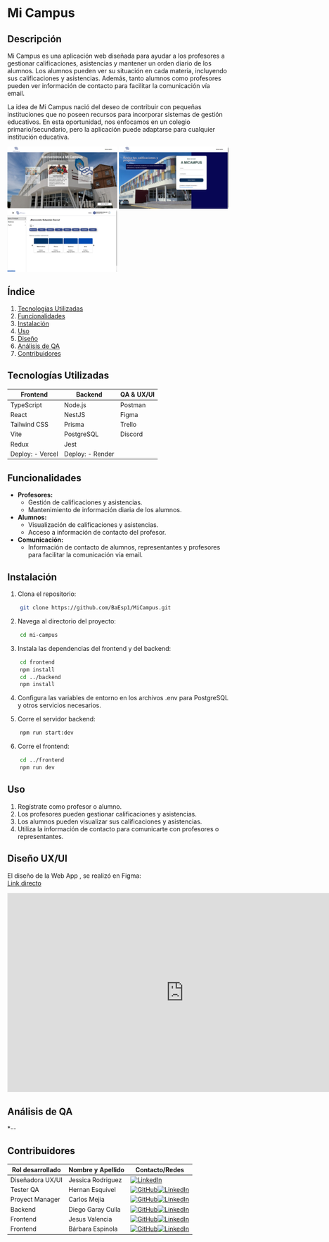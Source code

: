 # Mi Campus

## Descripción

Mi Campus es una aplicación web diseñada para ayudar a los profesores a gestionar calificaciones, asistencias y mantener un orden diario de los alumnos. Los alumnos pueden ver su situación en cada materia, incluyendo sus calificaciones y asistencias. Además, tanto alumnos como profesores pueden ver información de contacto para facilitar la comunicación vía email.

La idea de Mi Campus nació del deseo de contribuir con pequeñas instituciones que no poseen recursos para incorporar sistemas de gestión educativos. En esta oportunidad, nos enfocamos en un colegio primario/secundario, pero la aplicación puede adaptarse para cualquier institución educativa.<br/>

<div >
<img src="Frontend\src\Imagenes\screens\LP-screen.png" alt="intento" width="250"/>
<img src="Frontend\src\Imagenes\screens\Login-screen.png" alt="intento" width="250"/>
<img src="Frontend\src\Imagenes\screens\DashAlumno.png" alt="intento" width="250"/>
</div>

## Índice

1. [Tecnologías Utilizadas](#tecnologías-utilizadas)
2. [Funcionalidades](#funcionalidades)
3. [Instalación](#instalación)
4. [Uso](#uso)
5. [Diseño](#diseño)
6. [Análisis de QA](#análisis-de-qa)
7. [Contribuidores](#contribuidores)


## Tecnologías Utilizadas

| Frontend              | Backend              |  QA & UX/UI          |
|-----------------------|----------------------|----------------------|
| TypeScript            | Node.js              | Postman              |
| React                 | NestJS               | Figma                |
| Tailwind CSS          | Prisma               | Trello               |
| Vite                  | PostgreSQL           | Discord              |
| Redux                 | Jest     | |
| Deploy: - Vercel        | Deploy: - Render       | |


## Funcionalidades

- **Profesores:**
  - Gestión de calificaciones y asistencias.
  - Mantenimiento de información diaria de los alumnos.
- **Alumnos:**
  - Visualización de calificaciones y asistencias.
  - Acceso a información de contacto del profesor.
- **Comunicación:**
  - Información de contacto de alumnos, representantes y profesores para facilitar la comunicación vía email.

## Instalación

1. Clona el repositorio:

```bash
    git clone https://github.com/BaEsp1/MiCampus.git
   ```

2. Navega al directorio del proyecto:

```bash
    cd mi-campus
```

3. Instala las dependencias del frontend y del backend:

```bash
    cd frontend
    npm install
    cd ../backend
    npm install
```
4. Configura las variables de entorno en los archivos .env para PostgreSQL y otros servicios necesarios.

5. Corre el servidor backend:
```bash
    npm run start:dev
```
6. Corre el frontend:
```bash
    cd ../frontend
    npm run dev
```

## Uso
1. Regístrate como profesor o alumno.
2. Los profesores pueden gestionar calificaciones y asistencias.
3. Los alumnos pueden visualizar sus calificaciones y asistencias.
4. Utiliza la información de contacto para comunicarte con profesores o representantes.

## Diseño UX/UI
El diseño de la Web App , se realizó en Figma: <br/>
<a href="https://www.figma.com/design/iNBQBSb08kgN70DE5cfpAx/Untitled?node-id=0-1&t=xblrtJUiQn1K4Wcd-1" > Link directo </a>

<iframe style="border: 1px solid rgba(0, 0, 0, 0.1);" width="800" height="450" src="https://www.figma.com/embed?embed_host=share&url=https%3A%2F%2Fwww.figma.com%2Fdesign%2FiNBQBSb08kgN70DE5cfpAx%2FUntitled%3Fnode-id%3D0-1%26t%3DxblrtJUiQn1K4Wcd-1" allowfullscreen></iframe>


## Análisis de QA
*--

## Contribuidores 


|  Rol desarrollado     | Nombre y Apellido     |  Contacto/Redes       |
|-----------------------|----------------------|----------------------|
| Diseñadora UX/UI     |Jessica Rodriguez      |    [![LinkedIn](https://img.shields.io/badge/LinkedIn-0A66C2?style=for-the-badge&logo=linkedin&logoColor=white)](https://www.linkedin.com/in/jessi-rod-vex)|
| Tester QA         | Hernan Esquivel   |  [![GitHub](https://img.shields.io/badge/GitHub-100000?style=for-the-badge&logo=github&logoColor=white)](https://github.com/hernan97carp)[![LinkedIn](https://img.shields.io/badge/LinkedIn-0A66C2?style=for-the-badge&logo=linkedin&logoColor=white)](https://www.linkedin.com/in/hernan-esquivel/) |
| Proyect Manager     | Carlos Mejia         |[![GitHub](https://img.shields.io/badge/GitHub-100000?style=for-the-badge&logo=github&logoColor=white)](https://github.com/CarlosMejia01)[![LinkedIn](https://img.shields.io/badge/LinkedIn-0A66C2?style=for-the-badge&logo=linkedin&logoColor=white)](https://www.linkedin.com/in/carlos-alberto-mejia-perez-683600206)|
| Backend           | Diego Garay Culla        |[![GitHub](https://img.shields.io/badge/GitHub-100000?style=for-the-badge&logo=github&logoColor=white)](https://github.com/Dieguidev)[![LinkedIn](https://img.shields.io/badge/LinkedIn-0A66C2?style=for-the-badge&logo=linkedin&logoColor=white)](https://www.linkedin.com/in/tu-perfil)|
| Frontend            | Jesus Valencia   |[![GitHub](https://img.shields.io/badge/GitHub-100000?style=for-the-badge&logo=github&logoColor=white)](https://github.com/g-susvs)[![LinkedIn](https://img.shields.io/badge/LinkedIn-0A66C2?style=for-the-badge&logo=linkedin&logoColor=white)](https://www.linkedin.com/in/jesus-guillermo-valencia-salvador)|
| Frontend       | Bárbara Espinola       |[![GitHub](https://img.shields.io/badge/GitHub-100000?style=for-the-badge&logo=github&logoColor=white)](https://github.com/BaEsp1)[![LinkedIn](https://img.shields.io/badge/LinkedIn-0A66C2?style=for-the-badge&logo=linkedin&logoColor=white)](https://www.linkedin.com/in/baesp/)|
